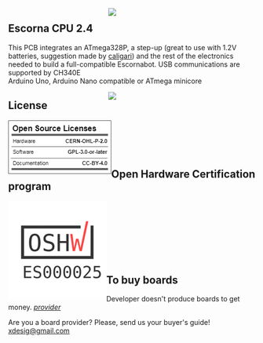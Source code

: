 <img src="Escorna_CPU_2_40_Amt_43.png" width="300" align="right">

## Escorna CPU 2.4
This PCB integrates an ATmega328P, a step-up (great to use with 1.2V batteries, suggestion made by [caligari](https://github.com/rafacouto)) and the rest of the electronics needed to build a full-compatible Escornabot.
USB communications are supported by CH340E<br>
Arduino Uno, Arduino Nano compatible or ATmega minicore

<img src="SeudoSingularis_preto.jpg" width="300" align="right">
   
## License

<img src="oshw_facts.png" width="210" align="left">

<br><br><br><br>


## Open Hardware Certification program

<img src="ES000025.svg" width="200" align="left">

<br><br><br><br><br><br><br>


## To buy boards
Developer doesn't produce boards to get money. [_provider_][provider]

Are you a board provider? Please, send us your buyer's guide! xdesig@gmail.com





[XDE01]: https://twitter.com/xdesig
[provider]: https://www.pcbway.com/project/shareproject/Escorna_CPU_2_4.html
[LICENSEcc]: https://creativecommons.org/licenses/by-sa/3.0/es
[OHL-W-V2]: https://ohwr.org/project/cernohl/wikis/Documents/CERN-OHL-version-2
